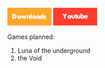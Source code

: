[![Watch on GitHub](downloads.png)](https://broskibble.github.io/Downloads/)
[![Watch on GitHub](Youtube.png)](https://www.youtube.com/channel/UCmOLf9a-VqeWa6L7ejscejw/featured)

  Games planned:
1. Luna of the underground
2. the Void
